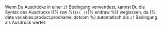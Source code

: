 Wenn Du Ausdrücke in einer `if` Bedingung verwendest, kannst Du die Syntax des Ausdrucks ({% raw %}`${{ }}`{% endraw %}) weglassen, da {% data variables.product.prodname_dotcom %} automatisch die `if` Bedingung als Ausdruck wertet.